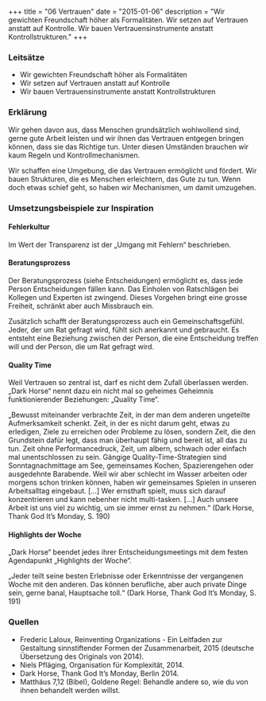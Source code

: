 +++
title = "06 Vertrauen"
date = "2015-01-06"
description = "Wir gewichten Freundschaft höher als Formalitäten. Wir setzen auf Vertrauen anstatt auf Kontrolle. Wir bauen Vertrauensinstrumente anstatt Kontrollstrukturen."
+++

### Leitsätze

* Wir gewichten Freundschaft höher als Formalitäten
* Wir setzen auf Vertrauen anstatt auf Kontrolle
* Wir bauen Vertrauensinstrumente anstatt Kontrollstrukturen


### Erklärung

Wir gehen davon aus, dass Menschen grundsätzlich wohlwollend sind, gerne gute Arbeit leisten und wir ihnen das Vertrauen entgegen bringen können, dass sie das Richtige tun. Unter diesen Umständen brauchen wir kaum Regeln und Kontrollmechanismen.

Wir schaffen eine Umgebung, die das Vertrauen ermöglicht und fördert. Wir bauen Strukturen, die es Menschen erleichtern, das Gute zu tun. Wenn doch etwas schief geht, so haben wir Mechanismen, um damit umzugehen.


### Umsetzungsbeispiele zur Inspiration

#### Fehlerkultur

Im Wert der Transparenz ist der „Umgang mit Fehlern“ beschrieben.


#### Beratungsprozess

Der Beratungsprozess (siehe Entscheidungen) ermöglicht es, dass jede Person Entscheidungen fällen kann. Das Einholen von Ratschlägen bei Kollegen und Experten ist zwingend. Dieses Vorgehen bringt eine grosse Freiheit, schränkt aber auch Missbrauch ein.

Zusätzlich schafft der Beratungsprozess auch ein Gemeinschaftsgefühl. Jeder, der um Rat gefragt wird, fühlt sich anerkannt und gebraucht. Es entsteht eine Beziehung zwischen der Person, die eine Entscheidung treffen will und der Person, die um Rat gefragt wird.


#### Quality Time

Weil Vertrauen so zentral ist, darf es nicht dem Zufall überlassen werden. „Dark Horse“ nennt dazu ein nicht mal so geheimes Geheimnis funktionierender Beziehungen: „Quality Time“.

„Bewusst miteinander verbrachte Zeit, in der man dem anderen ungeteilte Aufmerksamkeit schenkt. Zeit, in der es nicht darum geht, etwas zu erledigen, Ziele zu erreichen oder Probleme zu lösen, sondern Zeit, die den Grundstein dafür legt, dass man überhaupt fähig und bereit ist, all das zu tun. Zeit ohne Performancedruck, Zeit, um albern, schwach oder einfach mal unentschlossen zu sein. Gängige Quality-Time-Strategien sind Sonntagnachmittage am See, gemeinsames Kochen, Spazierengehen oder ausgedehnte Barabende. Weil wir aber schlecht im Wasser arbeiten oder morgens schon trinken können, haben wir gemeinsames Spielen in unseren Arbeitsalltag eingebaut. [...] Wer ernsthaft spielt, muss sich darauf konzentrieren und kann nebenher nicht multi-tasken. [...] Auch unsere Arbeit ist uns viel zu wichtig, um sie immer ernst zu nehmen.“ (Dark Horse, Thank God It’s Monday, S. 190)


#### Highlights der Woche

„Dark Horse“ beendet jedes ihrer Entscheidungsmeetings mit dem festen Agendapunkt „Highlights der Woche“.

„Jeder teilt seine besten Erlebnisse oder Erkenntnisse der vergangenen Woche mit den anderen. Das können berufliche, aber auch private Dinge sein, gerne banal, Hauptsache toll.“ (Dark Horse, Thank God It’s Monday, S. 191)


### Quellen

* Frederic Laloux, Reinventing Organizations - Ein Leitfaden zur Gestaltung sinnstiftender Formen der Zusammenarbeit, 2015 (deutsche Übersetzung des Originals von 2014).
* Niels Pfläging, Organisation für Komplexität, 2014.
* Dark Horse, Thank God It’s Monday, Berlin 2014.
* Matthäus 7,12 (Bibel), Goldene Regel: Behandle andere so, wie du von ihnen behandelt werden willst.
